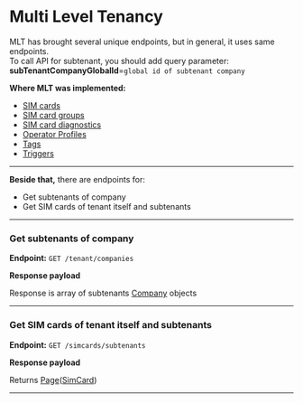 # Multi Level Tenancy

MLT has brought several unique endpoints, but in general, it uses same endpoints.
<br>
To call API for subtenant, you should add query parameter: <br>
**subTenantCompanyGlobalId**=`global id of subtenant company`

**Where MLT was implemented:**

* [SIM cards](../simcards-api/)
* [SIM card groups](../simcard-groups/)
* [SIM card diagnostics](../sim-card-diagnostics/)
* [Operator Profiles](../operator-profiles/)
* [Tags](../simcard-tag/)
* [Triggers]()
<!-- * [Invite owner](api/invite-owner/) -->

***

**Beside that,** there are endpoints for:
 
* Get subtenants of company
* Get SIM cards of tenant itself and subtenants

***

### Get subtenants of company

**Endpoint:** `GET /tenant/companies`

**Response payload**

Response is array of subtenants [Company](../../general-information/data-types#company) objects

***

### Get SIM cards of tenant itself and subtenants

**Endpoint:** `GET /simcards/subtenants`

**Response payload**

Returns [Page](../../general-information/data-types/#page(type))([SimCard](../../general-information/data-types/#simcard))

***




